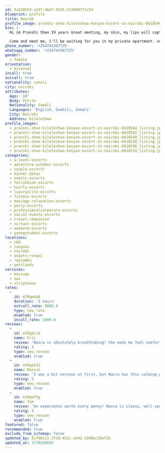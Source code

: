 ```yaml
---
id: 3cb20b54-a34f-4b87-9165-2136097f1c54
blueprint: profile
title: Nasrah
profile_image: pranshi-shee-kileleshwa-kenyan-escort-in-nairobi-6618546_listing.jpg
bio: |-
  Hi im Pranshi Shee 19 years Great meeting, my skin, my lips will captivate you, I am a beast and a gentle one in bed. I like making love. Come, let's have a hot encounter full of foreplay, kisses, an erotic shower and a delicious sweet 🍑 Sex

  Come and meet me, I'll be waiting for you in my private apartment. very discreet ♥️♥️
phone_number: '+254743367725'
whatsapp_number: '+254743367725'
gender:
  - female
orientation:
  - bisexual
incall: true
outcall: true
nationality: somali
city: nairobi
attributes:
  Age: '19'
  Body: Petite
  Nationality: Somali
  Languages: 'English, Swahili, Somali'
  City: Nairobi
  Address: Kileleshwa
profile_images:
  - pranshi-shee-kileleshwa-kenyan-escort-in-nairobi-6618544_listing.jpg
  - pranshi-shee-kileleshwa-kenyan-escort-in-nairobi-6618542_listing.jpg
  - pranshi-shee-kileleshwa-kenyan-escort-in-nairobi-6618540_listing.jpg
  - pranshi-shee-kileleshwa-kenyan-escort-in-nairobi-6618538_listing.jpg
  - pranshi-shee-kileleshwa-kenyan-escort-in-nairobi-6618536_listing.jpg
  - pranshi-shee-kileleshwa-kenyan-escort-in-nairobi-6618534_listing.jpg
categories:
  - a-level-escorts
  - adventure-outdoor-escorts
  - couple-escorts
  - dinner-dates
  - exotic-escorts
  - fetishkink-escorts
  - hourly-escorts
  - luxuryelite-escorts
  - fitness-escorts
  - massage-relaxation-escorts
  - party-escorts
  - professionalcorporate-escorts
  - social-events-escorts
  - travel-companion
  - virtual-escorts
  - weekend-escorts
  - youngstudent-escorts
locations:
  - cbd
  - langata
  - nairobi
  - ongata-rongai
  - roysambu
  - westlands
services:
  - massage
  - owo
  - striptease
rates:
  -
    id: m70qm4a8
    duration: '2 hours'
    outcall_rate: 8000.0
    type: new_rate
    enabled: true
    incall_rate: 5000.0
reviews:
  -
    id: m70qmli6
    name: Eric
    review: 'Nasra is absolutely breathtaking! She made me feel comfortable and appreciated from the very first moment. Her charm and warmth are unmatched. Highly recommend!'
    rating: 4
    type: new_review
    enabled: true
  -
    id: m70qnk33
    name: Marcus
    review: 'I was a bit nervous at first, but Nasra has this calming presence that instantly put me at ease. She’s not only beautiful but also incredibly intelligent and fun to talk to. A perfect evening!'
    rating: 5
    type: new_review
    enabled: true
  -
    id: m70qofkg
    name: Tom
    review: 'An experience worth every penny! Nasra is classy, well-spoken, and knows exactly how to make a man feel like a king. Looking forward to seeing her again soon!'
    rating: 5
    type: new_review
    enabled: true
featured: false
recommended: true
exclude_from_sitemap: false
updated_by: 5cf982c2-3f3d-452c-a442-19d8bc2bef2b
updated_at: 1739294045
---
```

